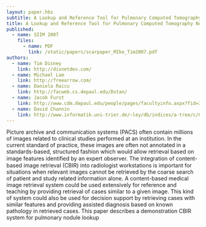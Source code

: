 ```yaml
---
layout: paper.hbs
subtitle: A Lookup and Reference Tool for Pulmonary Computed Tomography Nodules
title: A Lookup and Reference Tool for Pulmonary Computed Tomography Nodules
published:
  - name: SIIM 2007
    files:
      - name: PDF
        link: /static/papers/scarpaper_MIke_Tim2007.pdf
authors:
  - name: Tim Disney
    link: http://disnetdev.com/
  - name: Michael Lam
    link: http://freearrow.com/
  - name: Daniela Raicu
    link: http://facweb.cs.depaul.edu/Dstan/
  - name: Jacob Furst
    link: http://www.cdm.depaul.edu/people/pages/facultyinfo.aspx?fid=365
  - name: David Channin
    link: http://www.informatik.uni-trier.de/~ley/db/indices/a-tree/c/Channin:David_S=.html
---
```

Picture archive and communication systems (PACS) often contain millions of images related to clinical studies
performed at an institution.  In the current standard of practice, these images are often not annotated in
a  standards-based,  structured  fashion  which  would  allow  retrieval  based  on  image  features  identiﬁed  by
an expert observer.  The integration of content-based image retrieval (CBIR) into radiologist workstations
is  important  for situations  when relevant  images  cannot  be  retrieved by  the  coarse  search  of patient  and
study related information alone.  A content-based medical image retrieval system could be used extensively
for  reference  and  teaching  by  providing  retrieval  of  cases  similar  to  a  given  image.   This  kind  of  system
could  also  be  used  for  decision  support  by  retrieving  cases  with  similar  features  and  providing  assisted
diagnosis based on known pathology in retrieved cases.  This paper describes a demonstration CBIR system
for pulmonary nodule lookup
